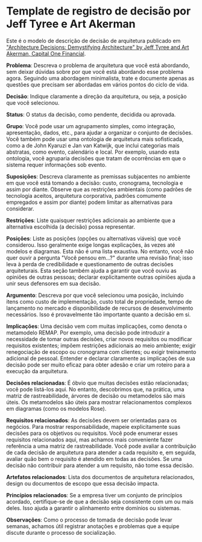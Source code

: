 # Template de registro de decisão por Jeff Tyree e Art Akerman

Este é o modelo de descrição de decisão de arquitetura publicado em ["Architecture Decisions: Demystifying Architecture" by Jeff Tyree and Art Akerman, Capital One Financial](https://www.utdallas.edu/~chung/SA/zz-Impreso-architecture_decisions-tyree-05.pdf).

**Problema**: Descreva o problema de arquitetura que você está abordando, sem deixar dúvidas sobre por que você está abordando esse problema agora. Seguindo uma abordagem minimalista, trate e documente apenas as questões que precisam ser abordadas em vários pontos do ciclo de vida.

**Decisão**: Indique claramente a direção da arquitetura, ou seja, a posição que você selecionou.

**Status**: O status da decisão, como pendente, decidida ou aprovada.

**Grupo**: Você pode usar um agrupamento simples, como integração, apresentação, dados, etc., para ajudar a organizar o conjunto de decisões. Você também pode usar uma ontologia de arquitetura mais sofisticada, como a de John Kyaruzi e Jan van Katwijk, que inclui categorias mais abstratas, como evento, calendário e local. Por exemplo, usando esta ontologia, você agruparia decisões que tratam de ocorrências em que o sistema requer informações sob evento.

**Suposições**: Descreva claramente as premissas subjacentes no ambiente em que você está tomando a decisão: custo, cronograma, tecnologia e assim por diante. Observe que as restrições ambientais (como padrões de tecnologia aceitos, arquitetura corporativa, padrões comumente empregados e assim por diante) podem limitar as alternativas para considerar.

**Restrições**: Liste quaisquer restrições adicionais ao ambiente que a alternativa escolhida (a decisão) possa representar.

**Posições**: Liste as posições (opções ou alternativas viáveis) que você considerou. Isso geralmente exige longas explicações, às vezes até modelos e diagramas. Esta não é uma lista exaustiva. No entanto, você não quer ouvir a pergunta "Você pensou em...?" durante uma revisão final; isso leva à perda de credibilidade e questionamento de outras decisões arquiteturais. Esta seção também ajuda a garantir que você ouviu as opiniões de outras pessoas; declarar explicitamente outras opiniões ajuda a unir seus defensores em sua decisão.

**Argumento**: Descreva por que você selecionou uma posição, incluindo itens como custo de implementação, custo total de propriedade, tempo de lançamento no mercado e disponibilidade de recursos de desenvolvimento necessários. Isso é provavelmente tão importante quanto a decisão em si.

**Implicações**: Uma decisão vem com muitas implicações, como denota o metamodelo REMAP. Por exemplo, uma decisão pode introduzir a necessidade de tomar outras decisões, criar novos requisitos ou modificar requisitos existentes; impõem restrições adicionais ao meio ambiente; exigir renegociação de escopo ou cronograma com clientes; ou exigir treinamento adicional de pessoal. Entender e declarar claramente as implicações de sua decisão pode ser muito eficaz para obter adesão e criar um roteiro para a execução da arquitetura.

**Decisões relacionadas**: É óbvio que muitas decisões estão relacionadas; você pode listá-los aqui. No entanto, descobrimos que, na prática, uma matriz de rastreabilidade, árvores de decisão ou metamodelos são mais úteis. Os metamodelos são úteis para mostrar relacionamentos complexos em diagramas (como os modelos Rose).

**Requisitos relacionados**: As decisões devem ser orientadas para os negócios. Para mostrar responsabilidade, mapeie explicitamente suas decisões para os objetivos ou requisitos. Você pode enumerar esses requisitos relacionados aqui, mas achamos mais conveniente fazer referência a uma matriz de rastreabilidade. Você pode avaliar a contribuição de cada decisão de arquitetura para atender a cada requisito e, em seguida, avaliar quão bem o requisito é atendido em todas as decisões. Se uma decisão não contribuir para atender a um requisito, não tome essa decisão.

**Artefatos relacionados**: Lista dos documentos de arquitetura relacionados, design ou documentos de escopo que essa decisão impacta.

**Princípios relacionados**: Se a empresa tiver um conjunto de princípios acordado, certifique-se de que a decisão seja consistente com um ou mais deles. Isso ajuda a garantir o alinhamento entre domínios ou sistemas.

**Observações**: Como o processo de tomada de decisão pode levar semanas, achamos útil registrar anotações e problemas que a equipe discute durante o processo de socialização.